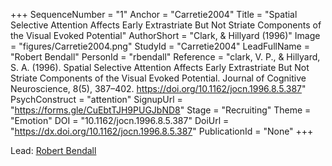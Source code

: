 +++
SequenceNumber = "1"
Anchor = "Carretie2004"
Title = "Spatial Selective Attention Affects Early Extrastriate But Not Striate Components of the Visual Evoked Potential"
AuthorShort = "Clark, & Hillyard (1996)"
Image = "figures/Carretie2004.png"
StudyId = "Carretie2004"
LeadFullName = "Robert Bendall"
PersonId = "rbendall"
Reference = "clark, V. P., & Hillyard, S. A. (1996). Spatial Selective Attention Affects Early Extrastriate But Not Striate Components of the Visual Evoked Potential. Journal of Cognitive Neuroscience, 8(5), 387–402. https://doi.org/10.1162/jocn.1996.8.5.387"
PsychConstruct = "attention"
SignupUrl = "https://forms.gle/CuEbtTJH9PUGJbND8"
Stage = "Recruiting"
Theme = "Emotion"
DOI = "10.1162/jocn.1996.8.5.387"
DoiUrl = "https://dx.doi.org/10.1162/jocn.1996.8.5.387"
PublicationId = "None"
+++

Lead: [Robert Bendall](/people/#rbendall)